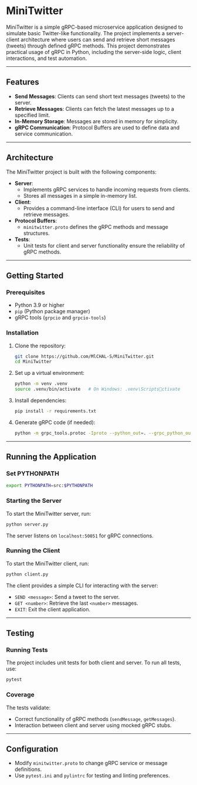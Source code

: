 # MiniTwitter

MiniTwitter is a simple gRPC-based microservice application designed to simulate basic Twitter-like functionality. The project implements a server-client architecture where users can send and retrieve short messages (tweets) through defined gRPC methods. This project demonstrates practical usage of gRPC in Python, including the server-side logic, client interactions, and test automation.

---

## Features

- **Send Messages**: Clients can send short text messages (tweets) to the server.
- **Retrieve Messages**: Clients can fetch the latest messages up to a specified limit.
- **In-Memory Storage**: Messages are stored in memory for simplicity.
- **gRPC Communication**: Protocol Buffers are used to define data and service communication.

---

## Architecture

The MiniTwitter project is built with the following components:

- **Server**:
  - Implements gRPC services to handle incoming requests from clients.
  - Stores all messages in a simple in-memory list.
- **Client**:
  - Provides a command-line interface (CLI) for users to send and retrieve messages.
- **Protocol Buffers**:
  - `minitwitter.proto` defines the gRPC methods and message structures.
- **Tests**:
  - Unit tests for client and server functionality ensure the reliability of gRPC methods.

---

## Getting Started

### Prerequisites

- Python 3.9 or higher
- `pip` (Python package manager)
- gRPC tools (`grpcio` and `grpcio-tools`)

### Installation

1. Clone the repository:
   ```bash
   git clone https://github.com/MlCHAL-S/MiniTwitter.git
   cd MiniTwitter
   ```

2. Set up a virtual environment:
   ```bash
   python -m venv .venv
   source .venv/bin/activate   # On Windows: .venv\Scriptsctivate
   ```

3. Install dependencies:
   ```bash
   pip install -r requirements.txt
   ```

4. Generate gRPC code (if needed):
   ```bash
   python -m grpc_tools.protoc -Iproto --python_out=. --grpc_python_out=. proto/minitwitter.proto
   ```

---

## Running the Application

### Set PYTHONPATH
```bash
export PYTHONPATH=src:$PYTHONPATH
```

### Starting the Server
To start the MiniTwitter server, run:
```bash
python server.py
```
The server listens on `localhost:50051` for gRPC connections.

### Running the Client
To start the MiniTwitter client, run:
```bash
python client.py
```
The client provides a simple CLI for interacting with the server:
- `SEND <message>`: Send a tweet to the server.
- `GET <number>`: Retrieve the last `<number>` messages.
- `EXIT`: Exit the client application.

---

## Testing

### Running Tests
The project includes unit tests for both client and server. To run all tests, use:
```bash
pytest
```

### Coverage
The tests validate:
- Correct functionality of gRPC methods (`sendMessage`, `getMessages`).
- Interaction between client and server using mocked gRPC stubs.

---

## Configuration

- Modify `minitwitter.proto` to change gRPC service or message definitions.
- Use `pytest.ini` and `pylintrc` for testing and linting preferences.
